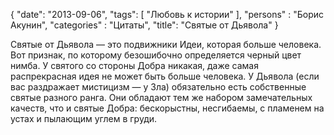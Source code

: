 {
   "date": "2013-09-06",
   "tags": [
      "Любовь к истории"
   ],
   "persons" : "Борис Акунин",
   "categories" : "Цитаты",
   "title": "Святые от Дьявола"
}

Святые от Дьявола — это подвижники Идеи, которая больше человека. Вот признак, по которому безошибочно определяется черный цвет нимба. У святого со стороны Добра никакая, даже самая распрекрасная идея не может быть больше человека. У Дьявола (если вас раздражает мистицизм — у Зла) обязательно есть собственные святые разного ранга. Они обладают тем же набором замечательных качеств, что и святые Добра: бескорыстны, несгибаемы, с пламенем на устах и пылающим углем в груди.

